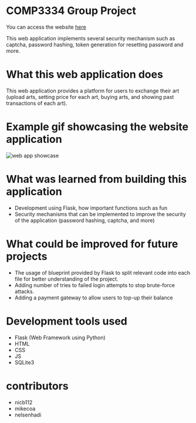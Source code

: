 # COMP3334 Group Project

You can access the website [here](https://art-overflow-3334.herokuapp.com)

This web application implements several security mechanism such as captcha, password hashing, token generation for resetting password and more.

# What this web application does
This web application provides a platform for users to exchange their art (upload arts, setting price for each art, buying arts, and showing past transactions of each art). 

# Example gif showcasing the website application
![web app showcase](/static/img/art-overflow-showcase.gif)

# What was learned from building this application
* Development using Flask, how important functions such as fun
* Security mechanisms that can be implemented to improve the security of the application (password hashing, captcha, and more)

# What could be improved for future projects
* The usage of blueprint provided by Flask to split relevant code into each file for better understanding of the project.
* Adding number of tries to failed login attempts to stop brute-force attacks.
* Adding a payment gateway to allow users to top-up their balance

# Development tools used
* Flask (Web Framework using Python)
* HTML
* CSS
* JS
* SQLite3

# contributors
* nicb112
* mikecoa
* nelsenhadi
